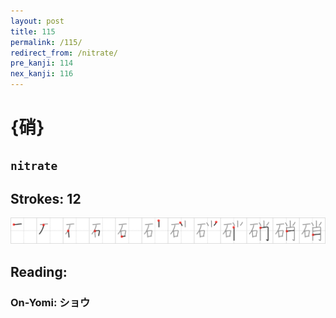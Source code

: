 ```yaml
---
layout: post
title: 115
permalink: /115/
redirect_from: /nitrate/
pre_kanji: 114
nex_kanji: 116
---
```


# {硝}

## `nitrate`

## Strokes: 12

<div class="stroke"><img src="../images/E7A19D.png" /></div>

## Reading:

### On-Yomi: ショウ
